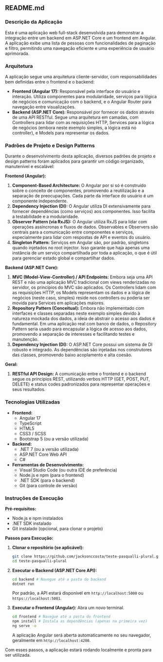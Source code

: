 ## README.md

### Descrição da Aplicação

Esta é uma aplicação web full-stack desenvolvida para demonstrar a integração entre um backend em ASP.NET Core e um frontend em Angular. A aplicação exibe uma lista de pessoas com funcionalidades de paginação e filtro, permitindo uma navegação eficiente e uma experiência de usuário aprimorada.

### Arquitetura

A aplicação segue uma arquitetura cliente-servidor, com responsabilidades bem definidas entre o frontend e o backend:

*   **Frontend (Angular 17):** Responsável pela interface do usuário e interação. Utiliza componentes para modularidade, serviços para lógica de negócios e comunicação com o backend, e o Angular Router para navegação entre visualizações.
*   **Backend (ASP.NET Core):** Responsável por fornecer os dados através de uma API RESTful. Segue uma arquitetura em camadas, com Controllers para lidar com as requisições HTTP, Services para a lógica de negócios (embora neste exemplo simples, a lógica está no controller), e Models para representar os dados.

### Padrões de Projeto e Design Patterns

Durante o desenvolvimento desta aplicação, diversos padrões de projeto e design patterns foram aplicados para garantir um código organizado, manutenível e escalável:

**Frontend (Angular):**

1.  **Component-Based Architecture:** O Angular por si só é construído sobre o conceito de componentes, promovendo a reutilização e a separação de preocupações. Cada parte da interface do usuário é um componente independente.
2.  **Dependency Injection (DI):** O Angular utiliza DI extensivamente para fornecer dependências (como serviços) aos componentes. Isso facilita a testabilidade e a modularidade.
3.  **Observer Pattern (via RxJS):** O Angular utiliza RxJS para lidar com operações assíncronas e fluxos de dados. Observables e Observers são centrais para a comunicação entre componentes e serviços, especialmente para lidar com respostas de API e eventos do usuário.
4.  **Singleton Pattern:** Serviços em Angular são, por padrão, singletons quando injetados no root injector. Isso garante que haja apenas uma instância de um serviço compartilhada por toda a aplicação, o que é útil para gerenciar estado global e compartilhar dados.

**Backend (ASP.NET Core):**

1.  **MVC (Model-View-Controller) / API Endpoints:** Embora seja uma API REST e não uma aplicação MVC tradicional com views renderizadas no servidor, os princípios do MVC são aplicados. Os Controllers lidam com as requisições HTTP, os Models representam os dados e a lógica de negócios (neste caso, simples) reside nos controllers ou poderia ser movida para Services em aplicações maiores.
2.  **Repository Pattern (Conceitual):** Embora não implementado com interfaces e classes separadas neste exemplo simples devido à natureza mockada dos dados, a ideia de abstrair o acesso aos dados é fundamental. Em uma aplicação real com banco de dados, o Repository Pattern seria usado para encapsular a lógica de acesso aos dados, promovendo a separação de interesses e facilitando testes e manutenção.
3.  **Dependency Injection (DI):** O ASP.NET Core possui um sistema de DI robusto e integrado. As dependências são injetadas nos construtores das classes, promovendo baixo acoplamento e alta coesão.

**Geral:**

1.  **RESTful API Design:** A comunicação entre o frontend e o backend segue os princípios REST, utilizando verbos HTTP (GET, POST, PUT, DELETE) e status codes padronizados para representar operações e seus resultados.

### Tecnologias Utilizadas

*   **Frontend:**
    *   Angular 17
    *   TypeScript
    *   HTML5
    *   CSS3 / SCSS
    *   Bootstrap 5 (ou a versão utilizada)
*   **Backend:**
    *   .NET 7 (ou a versão utilizada)
    *   ASP.NET Core Web API
    *   C#
*   **Ferramentas de Desenvolvimento:**
    *   Visual Studio Code (ou outra IDE de preferência)
    *   Node.js e npm (para o frontend)
    *   .NET SDK (para o backend)
    *   Git (para controle de versão)

### Instruções de Execução

**Pré-requisitos:**

*   Node.js e npm instalados
*   .NET SDK instalado
*   Git instalado (opcional, para clonar o projeto)

**Passos para Execução:**

1.  **Clonar o repositório (se aplicável):**
    ```bash
    git clone https://github.com/jacksonccosta/teste-pasqualli-plural.git
    cd teste-pasqualli-plural
    ```

2.  **Executar o Backend (ASP.NET Core API):**
    ```bash
    cd backend # Navegue até a pasta do backend
    dotnet run
    ```
    Por padrão, a API estará disponível em `http://localhost:5000` ou `https://localhost:5001`.

3.  **Executar o Frontend (Angular):**
    Abra um novo terminal.
    ```bash
    cd frontend # Navegue até a pasta do frontend
    npm install # Instala as dependências (apenas na primeira vez)
    ng serve -o
    ```
    A aplicação Angular será aberta automaticamente no seu navegador, geralmente em `http://localhost:4200`.

Com esses passos, a aplicação estará rodando localmente e pronta para ser utilizada.

